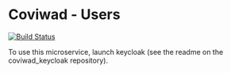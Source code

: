 # Coviwad - Users

[![Build Status](https://app.travis-ci.com/CovIWAd/coviwad_users.svg?branch=master)](https://app.travis-ci.com/CovIWAd/coviwad_users)

To use this microservice, launch keycloak (see the readme on the coviwad_keycloak repository).
